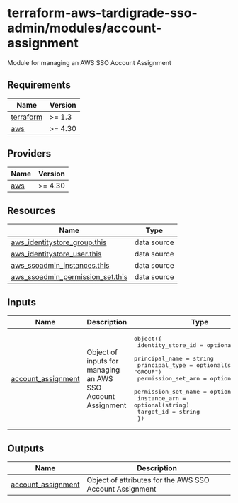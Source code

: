 # terraform-aws-tardigrade-sso-admin/modules/account-assignment

Module for managing an AWS SSO Account Assignment

<!-- BEGIN TFDOCS -->
## Requirements

| Name | Version |
|------|---------|
| <a name="requirement_terraform"></a> [terraform](#requirement\_terraform) | >= 1.3 |
| <a name="requirement_aws"></a> [aws](#requirement\_aws) | >= 4.30 |

## Providers

| Name | Version |
|------|---------|
| <a name="provider_aws"></a> [aws](#provider\_aws) | >= 4.30 |

## Resources

| Name | Type |
|------|------|
| [aws_identitystore_group.this](https://registry.terraform.io/providers/hashicorp/aws/latest/docs/data-sources/identitystore_group) | data source |
| [aws_identitystore_user.this](https://registry.terraform.io/providers/hashicorp/aws/latest/docs/data-sources/identitystore_user) | data source |
| [aws_ssoadmin_instances.this](https://registry.terraform.io/providers/hashicorp/aws/latest/docs/data-sources/ssoadmin_instances) | data source |
| [aws_ssoadmin_permission_set.this](https://registry.terraform.io/providers/hashicorp/aws/latest/docs/data-sources/ssoadmin_permission_set) | data source |

## Inputs

| Name | Description | Type | Default | Required |
|------|-------------|------|---------|:--------:|
| <a name="input_account_assignment"></a> [account\_assignment](#input\_account\_assignment) | Object of inputs for managing an AWS SSO Account Assignment | <pre>object({<br>    identity_store_id   = optional(string)<br>    principal_name      = string<br>    principal_type      = optional(string, "GROUP")<br>    permission_set_arn  = optional(string)<br>    permission_set_name = optional(string)<br>    instance_arn        = optional(string)<br>    target_id           = string<br>  })</pre> | n/a | yes |

## Outputs

| Name | Description |
|------|-------------|
| <a name="output_account_assignment"></a> [account\_assignment](#output\_account\_assignment) | Object of attributes for the AWS SSO Account Assignment |

<!-- END TFDOCS -->
